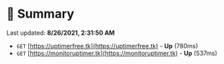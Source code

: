 # 📖 Summary
Last updated: **8/26/2021, 2:31:50 AM**

- `GET` [https://uptimerfree.tk](https://uptimerfree.tk) - **Up** (780ms)
- `GET` [https://monitoruptimer.tk](https://monitoruptimer.tk) - **Up** (537ms)
